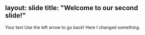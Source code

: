 layout: slide
title: "Welcome to our second slide!"
--------------------------------------
Your text
Use the left arrow to go back! Here I changed something.
